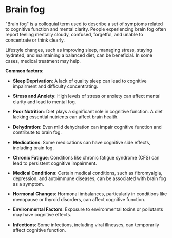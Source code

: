 # Brain fog

"Brain fog" is a colloquial term used to describe a set of symptoms related to cognitive function and mental clarity. People experiencing brain fog often report feeling mentally cloudy, confused, forgetful, and unable to concentrate or think clearly. 

Lifestyle changes, such as improving sleep, managing stress, staying hydrated, and maintaining a balanced diet, can be beneficial. In some cases, medical treatment may help.

**Common factors**:

* **Sleep Deprivation**: A lack of quality sleep can lead to cognitive impairment and difficulty concentrating.

* **Stress and Anxiety**: High levels of stress or anxiety can affect mental clarity and lead to mental fog.

* **Poor Nutrition**: Diet plays a significant role in cognitive function. A diet lacking essential nutrients can affect brain health.

* **Dehydration**: Even mild dehydration can impair cognitive function and contribute to brain fog.

* **Medications**: Some medications can have cognitive side effects, including brain fog.

* **Chronic Fatigue**: Conditions like chronic fatigue syndrome (CFS) can lead to persistent cognitive impairment.

* **Medical Conditions**: Certain medical conditions, such as fibromyalgia, depression, and autoimmune diseases, can be associated with brain fog as a symptom.

* **Hormonal Changes**: Hormonal imbalances, particularly in conditions like menopause or thyroid disorders, can affect cognitive function.

* **Environmental Factors**: Exposure to environmental toxins or pollutants may have cognitive effects.

* **Infections**: Some infections, including viral illnesses, can temporarily affect cognitive function.
